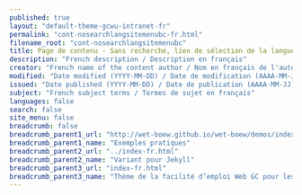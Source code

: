 ```yaml
---
published: true
layout: "default-theme-gcwu-intranet-fr"
permalink: "cont-nosearchlangsitemenubc-fr.html"
filename_root: "cont-nosearchlangsitemenubc"
title: Page de contenu - Sans recherche, lien de sélection de la langue, menu du site ou fil d'Ariane - Thème de la facilité d’emploi Web GC pour les sites intranet
description: "French description / Description en français"
creator: "French name of the content author / Nom en français de l'auteur du contenu"
modified: "Date modified (YYYY-MM-DD) / Date de modification (AAAA-MM-JJ)"
issued: "Date published (YYYY-MM-DD) / Date de publication (AAAA-MM-JJ)"
subject: "French subject terms / Termes de sujet en français"
languages: false
search: false
site_menu: false
breadcrumb: false
breadcrumb_parent1_url: "http://wet-boew.github.io/wet-boew/demos/index-fra.html"
breadcrumb_parent1_name: "Exemples pratiques"
breadcrumb_parent2_url: "../index-fr.html"
breadcrumb_parent2_name: "Variant pour Jekyll"
breadcrumb_parent3_url: "index-fr.html"
breadcrumb_parent3_name: "Thème de la facilité d’emploi Web GC pour les sites intranet"
---
```


